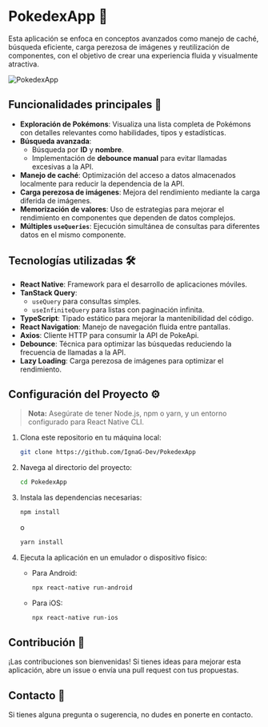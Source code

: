 
# PokedexApp 📖

Esta aplicación se enfoca en conceptos avanzados como manejo de caché, búsqueda eficiente, carga perezosa de imágenes y reutilización de componentes, con el objetivo de crear una experiencia fluida y visualmente atractiva.

![PokedexApp](https://github.com/user-attachments/assets/05819276-4fa4-4d2f-b167-6365b5689a6f 'PokedexApp')

## Funcionalidades principales 🌟

- **Exploración de Pokémons**: Visualiza una lista completa de Pokémons con detalles relevantes como habilidades, tipos y estadísticas.
- **Búsqueda avanzada**:
  - Búsqueda por **ID** y **nombre**.
  - Implementación de **debounce manual** para evitar llamadas excesivas a la API.
- **Manejo de caché**: Optimización del acceso a datos almacenados localmente para reducir la dependencia de la API.
- **Carga perezosa de imágenes**: Mejora del rendimiento mediante la carga diferida de imágenes.
- **Memorización de valores**: Uso de estrategias para mejorar el rendimiento en componentes que dependen de datos complejos.
- **Múltiples `useQueries`**: Ejecución simultánea de consultas para diferentes datos en el mismo componente.

## Tecnologías utilizadas 🛠️

- **React Native**: Framework para el desarrollo de aplicaciones móviles.
- **TanStack Query**:
  - `useQuery` para consultas simples.
  - `useInfiniteQuery` para listas con paginación infinita.
- **TypeScript**: Tipado estático para mejorar la mantenibilidad del código.
- **React Navigation**: Manejo de navegación fluida entre pantallas.
- **Axios**: Cliente HTTP para consumir la API de PokeApi.
- **Debounce**: Técnica para optimizar las búsquedas reduciendo la frecuencia de llamadas a la API.
- **Lazy Loading**: Carga perezosa de imágenes para optimizar el rendimiento.

## Configuración del Proyecto ⚙️

> **Nota:** Asegúrate de tener Node.js, npm o yarn, y un entorno configurado para React Native CLI.

1. Clona este repositorio en tu máquina local:
   ```bash
   git clone https://github.com/IgnaG-Dev/PokedexApp
   ```

2. Navega al directorio del proyecto:
   ```bash
   cd PokedexApp
   ```

3. Instala las dependencias necesarias:
   ```bash
   npm install
   ```
   o
   ```bash
   yarn install
   ```

4. Ejecuta la aplicación en un emulador o dispositivo físico:
   - Para Android:
     ```bash
     npx react-native run-android
     ```
   - Para iOS:
     ```bash
     npx react-native run-ios
     ```
     
## Contribución 🤝

¡Las contribuciones son bienvenidas! Si tienes ideas para mejorar esta aplicación, abre un issue o envía una pull request con tus propuestas.

## Contacto 📧

Si tienes alguna pregunta o sugerencia, no dudes en ponerte en contacto.
